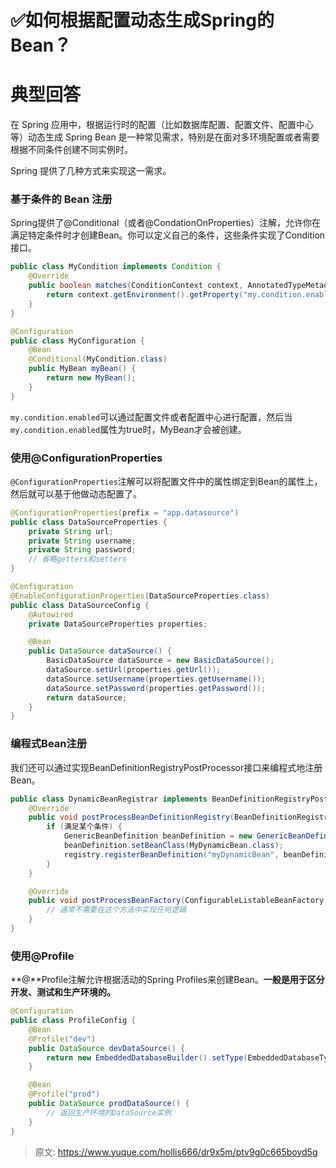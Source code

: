 # ✅如何根据配置动态生成Spring的Bean？


# 典型回答

在 Spring 应用中，根据运行时的配置（比如数据库配置、配置文件、配置中心等）动态生成 Spring Bean 是一种常见需求，特别是在面对多环境配置或者需要根据不同条件创建不同实例时。

Spring 提供了几种方式来实现这一需求。


### 基于条件的 Bean 注册

Spring提供了@Conditional（或者@CondationOnProperties）注解，允许你在满足特定条件时才创建Bean。你可以定义自己的条件，这些条件实现了Condition接口。

```java
public class MyCondition implements Condition {
    @Override
    public boolean matches(ConditionContext context, AnnotatedTypeMetadata metadata) {
        return context.getEnvironment().getProperty("my.condition.enabled", Boolean.class, false);
    }
}

@Configuration
public class MyConfiguration {
    @Bean
    @Conditional(MyCondition.class)
    public MyBean myBean() {
        return new MyBean();
    }
}

```

`my.condition.enabled`可以通过配置文件或者配置中心进行配置，然后当`my.condition.enabled`属性为true时，MyBean才会被创建。


### 使用@ConfigurationProperties

`@ConfigurationProperties`注解可以将配置文件中的属性绑定到Bean的属性上，然后就可以基于他做动态配置了。

```java
@ConfigurationProperties(prefix = "app.datasource")
public class DataSourceProperties {
    private String url;
    private String username;
    private String password;
    // 省略getters和setters
}

@Configuration
@EnableConfigurationProperties(DataSourceProperties.class)
public class DataSourceConfig {
    @Autowired
    private DataSourceProperties properties;

    @Bean
    public DataSource dataSource() {
        BasicDataSource dataSource = new BasicDataSource();
        dataSource.setUrl(properties.getUrl());
        dataSource.setUsername(properties.getUsername());
        dataSource.setPassword(properties.getPassword());
        return dataSource;
    }
}
```


### 编程式Bean注册
我们还可以通过实现BeanDefinitionRegistryPostProcessor接口来编程式地注册Bean。

```java
public class DynamicBeanRegistrar implements BeanDefinitionRegistryPostProcessor {
    @Override
    public void postProcessBeanDefinitionRegistry(BeanDefinitionRegistry registry) throws BeansException {
        if (满足某个条件) {
            GenericBeanDefinition beanDefinition = new GenericBeanDefinition();
            beanDefinition.setBeanClass(MyDynamicBean.class);
            registry.registerBeanDefinition("myDynamicBean", beanDefinition);
        }
    }

    @Override
    public void postProcessBeanFactory(ConfigurableListableBeanFactory beanFactory) throws BeansException {
        // 通常不需要在这个方法中实现任何逻辑
    }
}

```


### 使用@Profile

**@**Profile注解允许根据活动的Spring Profiles来创建Bean。**一般是用于区分开发、测试和生产环境的。**

```java
@Configuration
public class ProfileConfig {
    @Bean
    @Profile("dev")
    public DataSource devDataSource() {
        return new EmbeddedDatabaseBuilder().setType(EmbeddedDatabaseType.H2).build();
    }

    @Bean
    @Profile("prod")
    public DataSource prodDataSource() {
        // 返回生产环境的DataSource实例
    }
}
```



> 原文: <https://www.yuque.com/hollis666/dr9x5m/ptv9g0c665boyd5g>